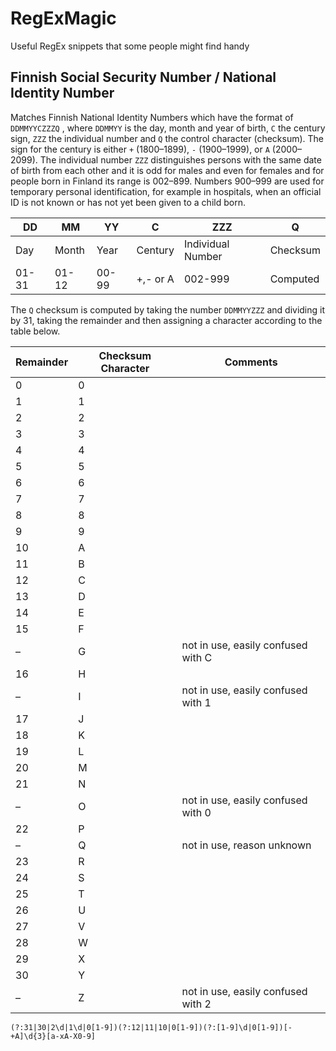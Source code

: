 # RegExMagic
Useful RegEx snippets that some people might find handy

## Finnish Social Security Number / National Identity Number

Matches Finnish National Identity Numbers which have the format of `DDMMYYCZZZQ` , where `DDMMYY` is the day, month and year of birth, `C` the century sign, `ZZZ` the individual number and `Q` the control character (checksum). The sign for the century is either `+` (1800–1899), `-` (1900–1999), or `A` (2000–2099). The individual number `ZZZ` distinguishes persons with the same date of birth from each other and it is odd for males and even for females and for people born in Finland its range is 002–899. Numbers 900–999 are used for temporary personal identification, for example in hospitals, when an official ID is not known or has not yet been given to a child born.

| DD | MM | YY | C | ZZZ | Q |
|---|---|---|---|---|---|
| Day | Month | Year | Century | Individual Number | Checksum |
| 01-31 | 01-12 | 00-99 | +,- or A | 002-999 | Computed  |

The `Q` checksum is computed by taking the number `DDMMYYZZZ` and dividing it by 31, taking the remainder and then assigning a character according to the table below. 

| Remainder | Checksum Character | Comments |
|---|---|---|
| 0	| 0	|   |
| 1	| 1	|   |
| 2	| 2	|   |
| 3	| 3	|   |
| 4	| 4	|   |
| 5	| 5	|   |
| 6	| 6	|   |
| 7	| 7	|   |
| 8	| 8	|   |
| 9	| 9	|   |
| 10 | A |   |
| 11 | B |   |
| 12 | C |   |
| 13 | D |   |
| 14 | E |   |
| 15 | F |   |
| – | G	| not in use, easily confused with C |
| 16 | H |   |
| – | I	| not in use, easily confused with 1 |
| 17 | J |   |
| 18 | K |   |
| 19 | L |   |
| 20 | M |   |
| 21 | N |   |
| – | O	| not in use, easily confused with 0 |
| 22 | P |   |
| –	| Q |	not in use, reason unknown |
| 23 | R |   |
| 24 | S |   |
| 25 | T |   |
| 26 | U |   |
| 27 | V |   |
| 28 | W |   |
| 29 | X |   |
| 30 | Y |   |
| –	| Z	| not in use, easily confused with 2 |


```
(?:31|30|2\d|1\d|0[1-9])(?:12|11|10|0[1-9])(?:[1-9]\d|0[1-9])[-+A]\d{3}[a-xA-X0-9]
```
